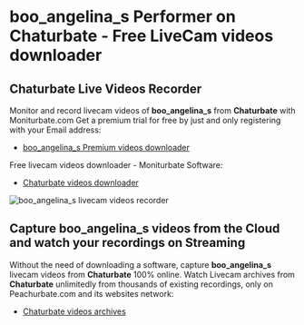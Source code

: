 # boo_angelina_s Performer on Chaturbate - Free LiveCam videos downloader

## Chaturbate Live Videos Recorder

Monitor and record livecam videos of **boo_angelina_s** from **Chaturbate** with Moniturbate.com
Get a premium trial for free by just and only registering with your Email address:
* [boo_angelina_s Premium videos downloader](https://moniturbate.com/request-demo-licence-key.html)

Free livecam videos downloader - Moniturbate Software:
* [Chaturbate videos downloader](https://moniturbate.com/moniturbate-download-software.html)

![boo_angelina_s livecam videos recorder](https://peachurnet.com/templates/moniturbate-software.png)


## Capture boo_angelina_s videos from the Cloud and watch your recordings on Streaming

Without the need of downloading a software, capture **boo_angelina_s** livecam videos from **Chaturbate** 100% online.
Watch Livecam archives from **Chaturbate** unlimitedly from thousands of existing recordings, only on Peachurbate.com and its websites network:
* [Chaturbate videos archives](https://peachurnet.com/)